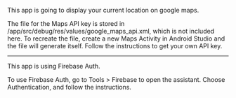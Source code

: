 This app is going to display your current location on google maps.

The file for the Maps API key is stored in /app/src/debug/res/values/google_maps_api.xml, which is not included here.
To recreate the file, create a new Maps Activity in Android Studio and the file will generate itself. 
Follow the instructions to get your own API key.

---

This app is using Firebase Auth.

To use Firebase Auth, go to Tools > Firebase to open the assistant.
Choose Authentication, and follow the instructions.